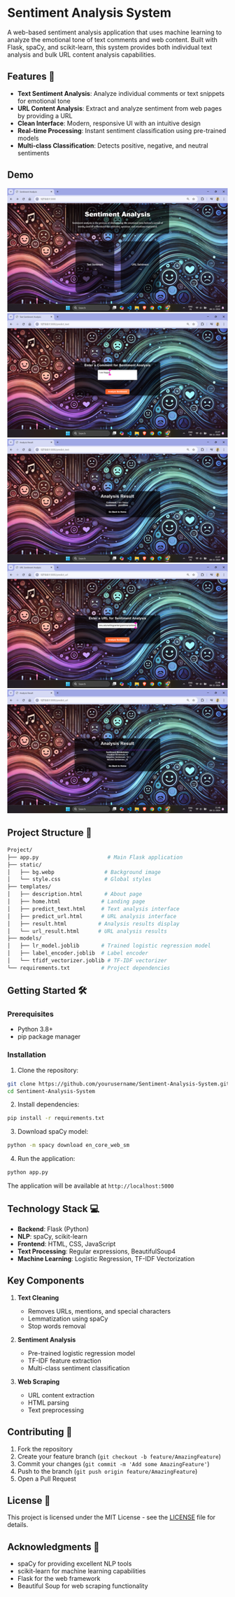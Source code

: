 # Sentiment Analysis System

A web-based sentiment analysis application that uses machine learning to analyze the emotional tone of text comments and web content. Built with Flask, spaCy, and scikit-learn, this system provides both individual text analysis and bulk URL content analysis capabilities.

## Features 🚀

- **Text Sentiment Analysis**: Analyze individual comments or text snippets for emotional tone
- **URL Content Analysis**: Extract and analyze sentiment from web pages by providing a URL
- **Clean Interface**: Modern, responsive UI with an intuitive design
- **Real-time Processing**: Instant sentiment classification using pre-trained models
- **Multi-class Classification**: Detects positive, negative, and neutral sentiments

## Demo
![Home Screen](Screenshot%202024-11-08%20214734.png)
![Text Sentiment Search](Screenshot%202024-11-08%20214747.png)
![Text Sentiment Result](Screenshot%202024-11-08%20214800.png)
![URL Sentiment Search](Screenshot%202024-11-08%20214830.png)
![URL Sentiment Result](Screenshot%202024-11-08%20214838.png)


## Project Structure 📁

```sh
Project/
├── app.py                      # Main Flask application
├── static/
│   ├── bg.webp                # Background image
│   └── style.css              # Global styles
├── templates/
│   ├── description.html       # About page
│   ├── home.html             # Landing page
│   ├── predict_text.html     # Text analysis interface
│   ├── predict_url.html      # URL analysis interface
│   ├── result.html          # Analysis results display
│   └── url_result.html      # URL analysis results
├── models/
│   ├── lr_model.joblib       # Trained logistic regression model
│   ├── label_encoder.joblib  # Label encoder
│   └── tfidf_vectorizer.joblib # TF-IDF vectorizer
└── requirements.txt          # Project dependencies
```

## Getting Started 🛠️

### Prerequisites

- Python 3.8+
- pip package manager

### Installation

1. Clone the repository:
```sh
git clone https://github.com/yourusername/Sentiment-Analysis-System.git
cd Sentiment-Analysis-System
```

2. Install dependencies:
```sh
pip install -r requirements.txt
```

3. Download spaCy model:
```sh
python -m spacy download en_core_web_sm
```

4. Run the application:
```sh
python app.py
```

The application will be available at `http://localhost:5000`

## Technology Stack 💻

- **Backend**: Flask (Python)
- **NLP**: spaCy, scikit-learn
- **Frontend**: HTML, CSS, JavaScript
- **Text Processing**: Regular expressions, BeautifulSoup4
- **Machine Learning**: Logistic Regression, TF-IDF Vectorization

## Key Components

1. **Text Cleaning**
   - Removes URLs, mentions, and special characters
   - Lemmatization using spaCy
   - Stop words removal

2. **Sentiment Analysis**
   - Pre-trained logistic regression model
   - TF-IDF feature extraction
   - Multi-class sentiment classification

3. **Web Scraping**
   - URL content extraction
   - HTML parsing
   - Text preprocessing

## Contributing 🤝

1. Fork the repository
2. Create your feature branch (`git checkout -b feature/AmazingFeature`)
3. Commit your changes (`git commit -m 'Add some AmazingFeature'`)
4. Push to the branch (`git push origin feature/AmazingFeature`)
5. Open a Pull Request

## License 📝

This project is licensed under the MIT License - see the [LICENSE](LICENSE) file for details.

## Acknowledgments 🙏

- spaCy for providing excellent NLP tools
- scikit-learn for machine learning capabilities
- Flask for the web framework
- Beautiful Soup for web scraping functionality

[coverage_badge]: coverage_badge.svg
[license_badge]: https://img.shields.io/badge/license-MIT-blue.svg
[license_link]: https://opensource.org/licenses/MIT
